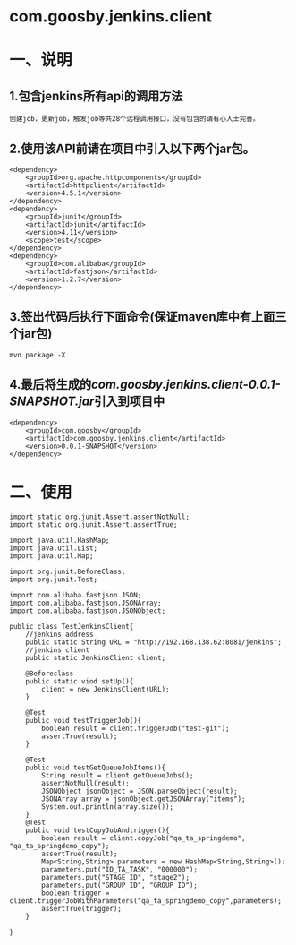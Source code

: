 # com.goosby.jenkins.client
# 一、说明 #

## 1.包含jenkins所有api的调用方法 ##
	创建job，更新job，触发job等共28个远程调用接口，没有包含的请有心人士完善。
## 2.使用该API前请在项目中引入以下两个jar包。 ##
	<dependency>
		<groupId>org.apache.httpcomponents</groupId>
		<artifactId>httpclient</artifactId>
		<version>4.5.1</version>
	</dependency>
	<dependency>
		<groupId>junit</groupId>
		<artifactId>junit</artifactId>
		<version>4.11</version>
		<scope>test</scope>
	</dependency>
	<dependency>
		<groupId>com.alibaba</groupId>
		<artifactId>fastjson</artifactId>
		<version>1.2.7</version>
	</dependency>
## 3.签出代码后执行下面命令(保证maven库中有上面三个jar包) ##
	mvn package -X
## 4.最后将生成的*com.goosby.jenkins.client-0.0.1-SNAPSHOT.jar*引入到项目中 ##
	<dependency>
		<groupId>com.goosby</groupId>
		<artifactId>com.goosby.jenkins.client</artifactId>
		<version>0.0.1-SNAPSHOT</version>
	</dependency>
# 二、使用 #
	import static org.junit.Assert.assertNotNull;
	import static org.junit.Assert.assertTrue;
	
	import java.util.HashMap;
	import java.util.List;
	import java.util.Map;
	
	import org.junit.BeforeClass;
	import org.junit.Test;
	
	import com.alibaba.fastjson.JSON;
	import com.alibaba.fastjson.JSONArray;
	import com.alibaba.fastjson.JSONObject;

	public class TestJenkinsClient{
		//jenkins address
	    public static String URL = "http://192.168.138.62:8081/jenkins";
		//jenkins client
		public static JenkinsClient client;
		
		@Beforeclass
		public static viod setUp(){
			client = new JenkinsClient(URL);
		}
		
		@Test
		public void testTriggerJob(){
			boolean result = client.triggerJob("test-git");
			assertTrue(result);
		}
		
		@Test
		public void testGetQueueJobItems(){
			String result = client.getQueueJobs();
			assertNotNull(result);
			JSONObject jsonObject = JSON.parseObject(result);
			JSONArray array = jsonObject.getJSONArray("items");
			System.out.println(array.size());
		}
		@Test
		public void testCopyJobAndtrigger(){
			boolean result = client.copyJob("qa_ta_springdemo", "qa_ta_springdemo_copy");
			assertTrue(result);
			Map<String,String> parameters = new HashMap<String,String>();
			parameters.put("ID_TA_TASK", "000000");
			parameters.put("STAGE_ID", "stage2");
			parameters.put("GROUP_ID", "GROUP_ID");
			boolean trigger = client.triggerJobWithParameters("qa_ta_springdemo_copy",parameters);
			assertTrue(trigger);
		}

	}
